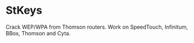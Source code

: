 # StKeys
Crack WEP/WPA from Thomson routers. Work on SpeedTouch, Infinitum, BBox, Thomson and Cyta. 
